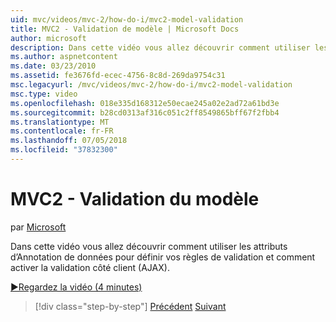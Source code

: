 ```yaml
---
uid: mvc/videos/mvc-2/how-do-i/mvc2-model-validation
title: MVC2 - Validation de modèle | Microsoft Docs
author: microsoft
description: Dans cette vidéo vous allez découvrir comment utiliser les attributs d’Annotation de données pour définir vos règles de validation et comment activer la validation côté client (AJAX).
ms.author: aspnetcontent
ms.date: 03/23/2010
ms.assetid: fe3676fd-ecec-4756-8c8d-269da9754c31
msc.legacyurl: /mvc/videos/mvc-2/how-do-i/mvc2-model-validation
msc.type: video
ms.openlocfilehash: 018e335d168312e50ecae245a02e2ad72a61bd3e
ms.sourcegitcommit: b28cd0313af316c051c2ff8549865bff67f2fbb4
ms.translationtype: MT
ms.contentlocale: fr-FR
ms.lasthandoff: 07/05/2018
ms.locfileid: "37832300"
---
```

<a name="mvc2---model-validation"></a>MVC2 - Validation du modèle
====================
par [Microsoft](https://github.com/microsoft)

Dans cette vidéo vous allez découvrir comment utiliser les attributs d’Annotation de données pour définir vos règles de validation et comment activer la validation côté client (AJAX).

[&#9654;Regardez la vidéo (4 minutes)](https://channel9.msdn.com/Blogs/ASP-NET-Site-Videos/mvc2-model-validation)

> [!div class="step-by-step"]
> [Précédent](mvc2-stronglytyped-helpers.md)
> [Suivant](mvc2-template-customization.md)

